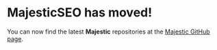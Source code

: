 # MajesticSEO has moved!

You can now find the latest **Majestic** repositories at the [Majestic GitHub page](https://github.com/majestic).